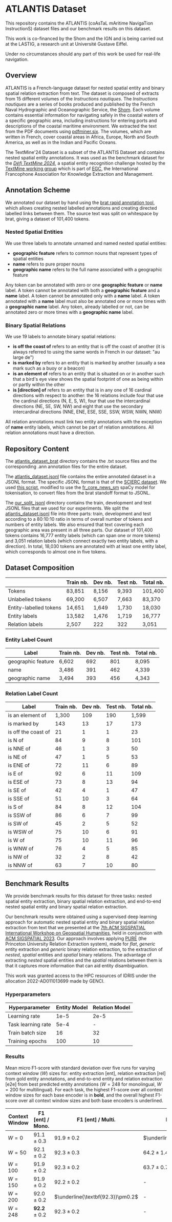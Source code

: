 # ATLANTIS Dataset
This repository contains the ATLANTIS (coAsTaL mAritime NavigaTion InstructionS) dataset files and our benchmark results on this dataset.

This work is co-financed by the Shom and the IGN and is being carried out at the LASTIG, a research unit at Université Gustave Eiffel.

Under no circumstances should any part of this work be used for real-life navigation.

## Overview
ATLANTIS is a French-language dataset for nested spatial entity and binary spatial relation extraction from text. The dataset is composed of extracts from 15 different volumes of the _Instructions nautiques_. The _Instructions nautiques_ are a series of books produced and published by the French Naval Hydrographic and Oceanographic Service, the [Shom](https://www.shom.fr/). Each volume contains essential information for navigating safely in the coastal waters of a specific geographic area, including instructions for entering ports and descriptions of the coastal maritime environment. We extracted the text from the PDF documents using [pdfminer.six](https://github.com/pdfminer/pdfminer.six). The volumes, which are written in French, cover coastal areas in Africa, Europe, North and South America, as well as in the Indian and Pacific Oceans.

The TextMine'24 Dataset is a subset of the ATLANTIS Dataset and contains nested spatial entity annotations. It was used as the benchmark dataset for the [_Défi TextMine 2024_](https://www.kaggle.com/competitions/defi-textmine-2024), a spatial entity recognition challenge hosted by the [TextMine working group](https://textmine.sciencesconf.org/) which is part of [EGC](https://www.egc.asso.fr/), the International Francophone Association for Knowledge Extraction and Management.

## Annotation Scheme
We annotated our dataset by hand using the [brat rapid annotation tool](http://brat.nlplab.org), which allows creating nested labelled annotations and creating directed labelled links between them. The source text was split on whitespace by brat, giving a dataset of 101,400 tokens.

### Nested Spatial Entities
We use three labels to annotate unnamed and named nested spatial entities:
- **geographic feature** refers to common nouns that represent types of spatial entities
- **name** refers to pure proper nouns
- **geographic name** refers to the full name associated with a geographic feature

Any token can be annotated with zero or one **geographic feature** or **name** label. A token cannot be annotated with both a **geographic feature** and a **name** label. A token cannot be annotated only with a **name** label. A token annotated with a **name** label must also be annotated one or more times with a **geographic name** label. Any token, already labelled or not, can be annotated zero or more times with a **geographic name** label.

### Binary Spatial Relations
We use 19 labels to annotate binary spatial relations:
- **is off the coast of** refers to an entity that is off the coast of another (it is always referred to using the same words in French in our dataset: "au large de")
- **is marked by** refers to an entity that is marked by another (usually a sea mark such as a buoy or a beacon)
- **is an element of** refers to an entity that is situated on or in another such that a bird's eye view shows the spatial footprint of one as being within or partly within the other
- **is [direction] of** refers to an entity that is in any one of 16 cardinal directions with respect to another: the 16 relations include four that use the cardinal directions (N, E, S, W), four that use the intercardinal directions (NE, SE, SW, NW) and eight that use the secondary intercardinal directions (NNE, ENE, ESE, SSE, SSW, WSW, NWN, NNW)

All relation annotations must link two entity annotations with the exception of **name** entity labels, which cannot be part of relation annotations. All relation annotations must have a direction.

## Repository Content
The [atlantis_dataset_brat](atlantis_dataset_brat) directory contains the .txt source files and the corresponding .ann annotation files for the entire dataset.

The [atlantis_dataset.jsonl](atlantis_dataset.jsonl) file contains the entire annotated dataset in a JSONL format. The specific JSONL format is that of the [SCIERC dataset](http://nlp.cs.washington.edu/sciIE/). We used [this script](https://github.com/dwadden/dygiepp/blob/master/scripts/new-dataset/brat_to_input.py), modified to use the [fr_core_news_sm](https://spacy.io/models/fr#fr_core_news_sm) spaCy model for tokenisation, to convert files from the brat standoff format to JSONL.

The [our_split_jsonl](our_split_jsonl) directory contains the train, development and test JSONL files that we used for our experiments. We split the [atlantis_dataset.jsonl](atlantis_dataset.jsonl) file into three parts: train, development and test according to a 80:10:10 ratio in terms of overall number of tokens and numbers of entity labels. We also ensured that text covering each geographic area was present in all three parts. Our dataset of 101,400 tokens contains 16,777 entity labels (which can span one or more tokens) and 3,051 relation labels (which connect exactly two entity labels, with a direction). In total, 18,030 tokens are annotated with at least one entity label, which corresponds to almost one in five tokens.

## Dataset Composition
|| Train nb. | Dev nb. | Test nb. | Total nb. |
|------------------------|-----------|---------|----------|-----------|
| Tokens | 83,851    | 8,156   | 9,393    | 101,400   |
| Unlabelled tokens      | 69,200    | 6,507   | 7,663    | 83,370    |
| Entity-labelled tokens | 14,651    | 1,649   | 1,730    | 18,030    |
| Entity labels  | 13,582    | 1,476   | 1,719    | 16,777    |
| Relation labels| 2,507     | 222     | 322      | 3,051     |

### Entity Label Count
| Label      | Train nb. | Dev nb. | Test nb. | Total nb. |
|--------------------|-----------|---------|----------|-----------|
| geographic feature | 6,602     | 692     | 801      | 8,095     |
| name       | 3,486     | 391     | 462      | 4,339     |
| geographic name    | 3,494     | 393     | 456      | 4,343     |

### Relation Label Count
| Label       | Train nb. | Dev nb. | Test nb. | Total nb. |
|---------------------|-----------|---------|----------|-----------|
| is an element of    | 1,300     | 109     | 190      | 1,599     |
| is marked by| 143       | 13      | 17       | 173       |
| is off the coast of | 21| 1       | 1| 23|
| is N of     | 84| 9       | 8| 101       |
| is NNE of   | 46| 1       | 3| 50|
| is NE of    | 47| 1       | 5| 53|
| is ENE of   | 72| 11      | 6| 89|
| is E of     | 92| 6       | 11       | 109       |
| is ESE of   | 73| 8       | 13       | 94|
| is SE of    | 42| 4       | 1| 47|
| is SSE of   | 51| 10      | 3| 64|
| is S of     | 84| 8       | 12       | 104       |
| is SSW of   | 86| 6       | 7| 99|
| is SW of    | 45| 2       | 5| 52|
| is WSW of   | 75| 10      | 6| 91|
| is W of     | 75| 10      | 11       | 96|
| is WNW of   | 76| 4       | 5| 85|
| is NW of    | 32| 2       | 8| 42|
| is NNW of   | 63| 7       | 10       | 80|

## Benchmark Results
We provide benchmark results for this dataset for three tasks: nested spatial entity extraction, binary spatial relation extraction, and end-to-end nested spatial entity and binary spatial relation extraction.

Our benchmark results were obtained using a supervised deep learning approach for automatic nested spatial entity and binary spatial relation extraction from text that we presented at the [7th ACM SIGSPATIAL International Workshop on Geospatial Humanities](https://ludovicmoncla.github.io/sigspatial-geohumanities-2023/index.html), held in conjunction with [ACM SIGSPATIAL 2023](http://sigspatial2023.sigspatial.org/). Our approach involves applying [PURE](https://github.com/princeton-nlp/PURE) (the Princeton University Relation Extraction system), made for _flat_, _generic_ entity extraction and _generic_ binary relation extraction, to the extraction of _nested_, _spatial_ entities and _spatial_ binary relations. The advantage of extracting _nested_ spatial entities and the _spatial_ relations between them is that it captures more information that can aid entity disambiguation.

This work was granted access to the HPC resources of IDRIS under the allocation 2022-AD011013699 made by GENCI.

### Hyperparameters
| Hyperparameter     | Entity Model | Relation Model |
|--------------------|--------------|----------------|
| Learning rate      | 1e-5         | 2e-5           |
| Task learning rate | 5e-4         | -              |
| Train batch size   | 16           | 32             |
| Training epochs    | 100          | 10             |
### Results
Mean micro F1-score with standard deviation over five runs for varying context window ($W$) sizes for: entity extraction [ent], relation extraction [rel] from gold entity annotations, and end-to-end entity and relation extraction [e2e] from best predicted entity annotations ($W=248$ for monolingual, $W=200$ for multilingual). For each task, the highest F1-score over all context window sizes for each base encoder is in **bold**, and the overall highest F1-score over all context window sizes and both base encoders is underlined.

| Context Window | F1 [ent] / Mono.         | F1 [ent] / Multi.                    | F1 [rel] / Mono.                     | F1 [rel] / Multi.        | F1 [e2e] / Mono.                     | F1 [e2e] / Multi.        |
|----------------|-----------------------|-----------------------------------|-----------------------------------|-----------------------|-----------------------------------|-----------------------|
| $W=0$          | $91.1\pm0.3$          | $91.9\pm0.2$                      | $\underline{\textbf{64.2}}\pm2.2$ | $\textbf{63.2}\pm1.0$ | $\underline{\textbf{63.9}}\pm2.2$ | $\textbf{63.2}\pm1.2$ |
| $W=50$         | $92.1\pm0.2$          | $92.3\pm0.3$                      | $64.2\pm1.4$                      | $63.0\pm1.7$          | $63.8\pm1.4$                      | $63.1\pm1.7$          |
| $W=100$        | $91.9\pm0.2$          | $92.3\pm0.2$                      | $63.7\pm0.7$                      | $62.9\pm0.7$          | $63.6\pm0.7$                      | $62.9\pm0.8$          |
| $W=150$        | $91.9\pm0.2$          | $92.2\pm0.2$                      | -                                 | -                     | -                                 | -                     |
| $W=200$        | $92.0\pm0.2$          | $\underline{\textbf{92.3}}\pm0.2$ | -                                 | -                     | -                                 | -                     |
| $W=248$        | $\textbf{92.2}\pm0.2$ | $92.3\pm0.2$                      | -                                 | -                     | -                                 | -                     |
[Prec.|Rec.|F1] [ent] gives the mean [precision|recall|micro F1-score] over five runs for entity extraction for each entity label using the context window that gives the best overall results ($W=248$ for monolingual, $W=200$ for multilingual). [Prec.|Rec.|F1] [rel] gives the mean [precision|recall|micro F1-score] over five runs for relation extraction for each relation label from gold entity annotations using the context window that gives the best overall results ($W=0$ for monolingual and for multilingual). For each task, the highest precision, recall and F1-score over both base encoders is in **bold**.

| Label                 | Prec. [ent|rel] / Mono. | Prec. [ent|rel] / Multi. | Rec. [ent|rel] / Mono. | Rec. [ent|rel] / Multi. | F1 [ent|rel] / Mono. | F1 [ent/rel] Multi. |
|-----------------------|-------------------------|--------------------------|-------------------------|------------------|------------------|-------------------|
| _all entity labels_   | 94.6                    | **95.2**                     | **89.8**                    | 89.6             | 92.2             | **92.3**              |
| geographic feature    | 94.1                    | 94.4                     | 95.8                    | 95.1             | 95.0             | 94.8              |
| name                  | 97.7                    | 97.4                     | 78.0                    | 78.4             | 86.7             | 86.9              |
| geographic name       | 92.9                    | 94.9                     | 91.3                    | 91.4             | 92.1             | 93.1              |
| _all relation labels_ | **70.8**                    | 67.2                     | 58.8                    | **59.9**             | **64.2**             | 63.2              |
| is an element of      | 70.5                    | 67.9                     | 60.2                    | 60.3             | 64.9             | 63.8              |
| is marked by          | 64.9                    | 55.1                     | 51.8                    | 49.4             | 57.5             | 50.8              |
| is off the coast of   | 100.0                   | 100.0                    | 100.0                   | 100.0            | 100.0            | 100.0             |
| is N of               | 48.6                    | 39.8                     | 52.5                    | 50.0             | 49.9             | 44.2              |
| is NNE of             | 76.7                    | 37.3                     | 73.3                    | 53.3             | 74.1             | 43.3              |
| is NE of              | 95.0                    | 100.0                    | 64.0                    | 60.0             | 76.1             | 75.0              |
| is ENE of             | 83.0                    | 93.3                     | 63.3                    | 83.3             | 71.6             | 87.9              |
| is E of               | 62.5                    | 57.1                     | 45.5                    | 41.8             | 52.6             | 48.1              |
| is ESE of             | 73.4                    | 71.1                     | 55.4                    | 66.2             | 62.6             | 67.8              |
| is SE of              | 90.0                    | 60.0                     | 100.0                   | 100.0            | 93.3             | 73.3              |
| is SSE of             | 73.7                    | 81.3                     | 73.3                    | 66.7             | 68.8             | 69.3              |
| is S of               | 84.7                    | 82.1                     | 71.7                    | 81.7             | 77.3             | 81.1              |
| is SSW of             | 87.4                    | 74.1                     | 68.6                    | 85.7             | 76.0             | 79.3              |
| is SW of              | 0.0                     | 0.0                      | 0.0                     | 0.0              | 0.0              | 0.0               |
| is WSW of             | 92.0                    | 83.6                     | 66.7                    | 70.0             | 77.1             | 75.3              |
| is W of               | 79.3                    | 80.4                     | 65.5                    | 60.0             | 71.3             | 68.0              |
| is WNW of             | 100.0                   | 89.3                     | 88.0                    | 88.0             | 93.3             | 87.9              |
| is NW of              | 67.3                    | 87.4                     | 35.0                    | 50.0             | 45.7             | 63.0              |
| is NNW of             | 61.7                    | 64.1                     | 44.0                    | 40.0             | 51.1             | 49.0              |

 [Prec.|Rec.|F1] [e2e] gives the mean [precision|recall|micro F1-score] over five runs for end-to-end entity and relation extraction for each relation label from the best predicted entity annotations using the context window that gives the best overall results ($W=0$ for monolingual and for multilingual). The highest precision, recall and F1-score over both base encoders is in **bold**.

| Label                 | Prec. [e2e] / Mono. | Prec. [e2e] / Multi. | Rec. [e2e] / Mono. | Rec. [e2e] / Multi. | F1 [e2e] / Mono. | F1 [e2e] / Multi. |
|-----------------------|---------------------|----------------------|--------------------|---------------------|------------------|-------------------|
| _all relation labels_ | **70.2**            | 67.3                 | 58.8               | **59.8**            | **63.9**             | 63.2              |
| is an element of      | 70.2                | 68.2                 | 60.2               | 60.2                | 64.8             | 63.9              |
| is marked by          | 61.3                | 55.1                 | 51.8               | 49.4                | 56.1             | 50.8              |
| is off the coast of   | 100.0               | 100.0                | 100.0              | 100.0               | 100.0            | 100.0             |
| is N of               | 47.7                | 41.8                 | 52.5               | 50.0                | 49.7             | 45.2              |
| is NNE of             | 76.7                | 39.3                 | 73.3               | 53.3                | 74.1             | 44.8              |
| is NE of              | 95.0                | 100.0                | 64.0               | 60.0                | 76.1             | 75.0              |
| is ENE of             | 96.0                | 93.3                 | 63.3               | 83.3                | 75.9             | 87.9              |
| is E of               | 67.9                | 57.1                 | 45.5               | 41.8                | 54.4             | 48.1              |
| is ESE of             | 70.9                | 71.1                 | 55.4               | 66.2                | 61.6             | 67.8              |
| is SE of              | 90.0                | 60.0                 | 100.0              | 100.0               | 93.3             | 73.3              |
| is SSE of             | 71.7                | 81.3                 | 73.3               | 66.7                | 67.1             | 69.3              |
| is S of               | 84.7                | 82.1                 | 71.7               | 81.7                | 77.3             | 81.1              |
| is SSW of             | 87.4                | 74.1                 | 68.6               | 85.7                | 76.0             | 79.3              |
| is SW of              | 0.0                 | 0.0                  | 0.0                | 0.0                 | 0.0              | 0.0               |
| is WSW of             | 92.0                | 83.6                 | 66.7               | 70.0                | 77.1             | 75.3              |
| is W of               | 75.8                | 78.9                 | 65.5               | 60.0                | 69.5             | 67.3              |
| is WNW of             | 100.0               | 89.3                 | 88.0               | 88.0                | 93.3             | 87.9              |
| is NW of              | 80.0                | 87.4                 | 35.0               | 50.0                | 47.0             | 63.0              |
| is NNW of             | 63.5                | 64.1                 | 44.0               | 40.0                | 51.8             | 49.0              |